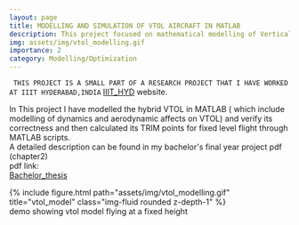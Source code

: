 ```yaml
---
layout: page
title: MODELLING AND SIMULATION OF VTOL AIRCRAFT IN MATLAB
description: This project focused on mathematical modelling of Vertical take-off and landing aircraft in MATLAB
img: assets/img/vtol_modelling.gif
importance: 2
category: Modelling/Optimization
---
```

` THIS PROJECT IS A SMALL PART OF A RESEARCH PROJECT THAT I HAVE WORKED AT IIIT HYDERABAD,INDIA`
<a href="https://www.iiit.ac.in/">IIIT_HYD</a> website. <br/>

In This project I have modelled the hybrid VTOL in MATLAB ( which include modelling of dynamics and aerodynamic affects on VTOL) and verify its correctness and then calculated its TRIM points for fixed level flight through  MATLAB scripts.<br/>
A detailed description can be found in my bachelor's final year project pdf (chapter2) <br/> 
pdf link:<br/>
<a href="/assets/pdf/Bachelor_Thesis.pdf">Bachelor_thesis</a> <br/>

<div class="row">
    <div class="col-sm mt-3 mt-md-0">
        {% include figure.html path="assets/img/vtol_modelling.gif" title="vtol_model" class="img-fluid rounded z-depth-1" %}
    </div>
</div>
<div class="caption">
    demo showing vtol model flying at a fixed height
</div>


